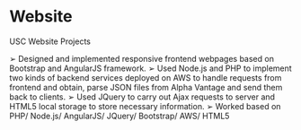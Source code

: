 # Website
USC Website Projects

➢ Designed and implemented responsive frontend webpages based on Bootstrap and AngularJS framework.
➢ Used Node.js and PHP to implement two kinds of backend services deployed on AWS to handle requests from
frontend and obtain, parse JSON files from Alpha Vantage and send them back to clients.
➢ Used JQuery to carry out Ajax requests to server and HTML5 local storage to store necessary information. 
➢ Worked based on PHP/ Node.js/ AngularJS/ JQuery/ Bootstrap/ AWS/ HTML5
